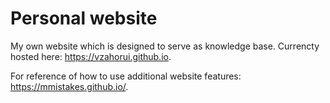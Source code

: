 # Personal website
My own website which is designed to serve as knowledge base. Currencty hosted here: https://vzahorui.github.io.

For reference of how to use additional website features: https://mmistakes.github.io/.
